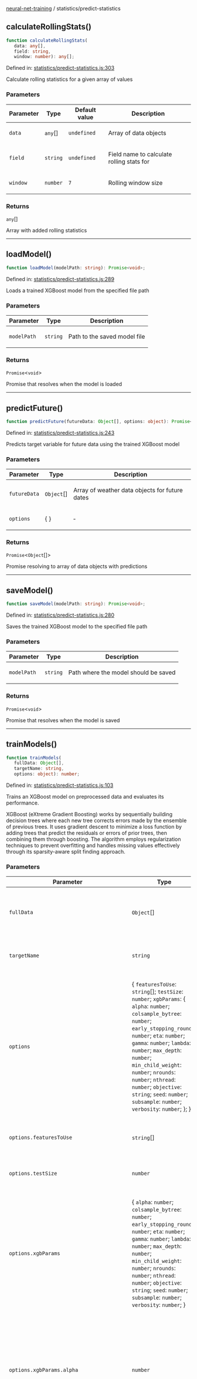 [neural-net-training](../modules.md) / statistics/predict-statistics

## calculateRollingStats()

```ts
function calculateRollingStats(
   data: any[], 
   field: string, 
   window: number): any[];
```

Defined in: [statistics/predict-statistics.js:303](https://github.com/vtempest/ai-research-agent/tree/master/packages/neural-net/src/statistics/predict-statistics.js#L303)

Calculate rolling statistics for a given array of values

### Parameters

<table>
<thead>
<tr>
<th>Parameter</th>
<th>Type</th>
<th>Default value</th>
<th>Description</th>
</tr>
</thead>
<tbody>
<tr>
<td>

`data`

</td>
<td>

`any`[]

</td>
<td>

`undefined`

</td>
<td>

Array of data objects

</td>
</tr>
<tr>
<td>

`field`

</td>
<td>

`string`

</td>
<td>

`undefined`

</td>
<td>

Field name to calculate rolling stats for

</td>
</tr>
<tr>
<td>

`window`

</td>
<td>

`number`

</td>
<td>

`7`

</td>
<td>

Rolling window size

</td>
</tr>
</tbody>
</table>

### Returns

`any`[]

Array with added rolling statistics

***

## loadModel()

```ts
function loadModel(modelPath: string): Promise<void>;
```

Defined in: [statistics/predict-statistics.js:289](https://github.com/vtempest/ai-research-agent/tree/master/packages/neural-net/src/statistics/predict-statistics.js#L289)

Loads a trained XGBoost model from the specified file path

### Parameters

<table>
<thead>
<tr>
<th>Parameter</th>
<th>Type</th>
<th>Description</th>
</tr>
</thead>
<tbody>
<tr>
<td>

`modelPath`

</td>
<td>

`string`

</td>
<td>

Path to the saved model file

</td>
</tr>
</tbody>
</table>

### Returns

`Promise`&lt;`void`&gt;

Promise that resolves when the model is loaded

***

## predictFuture()

```ts
function predictFuture(futureData: Object[], options: object): Promise<Object[]>;
```

Defined in: [statistics/predict-statistics.js:243](https://github.com/vtempest/ai-research-agent/tree/master/packages/neural-net/src/statistics/predict-statistics.js#L243)

Predicts target variable for future data using the trained XGBoost model

### Parameters

<table>
<thead>
<tr>
<th>Parameter</th>
<th>Type</th>
<th>Description</th>
</tr>
</thead>
<tbody>
<tr>
<td>

`futureData`

</td>
<td>

`Object`[]

</td>
<td>

Array of weather data objects for future dates

</td>
</tr>
<tr>
<td>

`options`

</td>
<td>

\{ \}

</td>
<td>

&hyphen;

</td>
</tr>
</tbody>
</table>

### Returns

`Promise`&lt;`Object`[]&gt;

Promise resolving to array of data objects with predictions

***

## saveModel()

```ts
function saveModel(modelPath: string): Promise<void>;
```

Defined in: [statistics/predict-statistics.js:280](https://github.com/vtempest/ai-research-agent/tree/master/packages/neural-net/src/statistics/predict-statistics.js#L280)

Saves the trained XGBoost model to the specified file path

### Parameters

<table>
<thead>
<tr>
<th>Parameter</th>
<th>Type</th>
<th>Description</th>
</tr>
</thead>
<tbody>
<tr>
<td>

`modelPath`

</td>
<td>

`string`

</td>
<td>

Path where the model should be saved

</td>
</tr>
</tbody>
</table>

### Returns

`Promise`&lt;`void`&gt;

Promise that resolves when the model is saved

***

## trainModels()

```ts
function trainModels(
   fullData: Object[], 
   targetName: string, 
   options: object): number;
```

Defined in: [statistics/predict-statistics.js:103](https://github.com/vtempest/ai-research-agent/tree/master/packages/neural-net/src/statistics/predict-statistics.js#L103)

Trains an XGBoost model on preprocessed data and evaluates its performance.

XGBoost (eXtreme Gradient Boosting) works by sequentially building decision trees
where each new tree corrects errors made by the ensemble of previous trees.
It uses gradient descent to minimize a loss function by adding trees that
predict the residuals or errors of prior trees, then combining them through boosting.
The algorithm employs regularization techniques to prevent overfitting and handles
missing values effectively through its sparsity-aware split finding approach.

### Parameters

<table>
<thead>
<tr>
<th>Parameter</th>
<th>Type</th>
<th>Description</th>
</tr>
</thead>
<tbody>
<tr>
<td>

`fullData`

</td>
<td>

`Object`[]

</td>
<td>

Preprocessed training data as array of objects with numeric values only

</td>
</tr>
<tr>
<td>

`targetName`

</td>
<td>

`string`

</td>
<td>

Name of the target variable column to predict

</td>
</tr>
<tr>
<td>

`options`

</td>
<td>

\{ `featuresToUse`: `string`[]; `testSize`: `number`; `xgbParams`: \{ `alpha`: `number`; `colsample_bytree`: `number`; `early_stopping_rounds`: `number`; `eta`: `number`; `gamma`: `number`; `lambda`: `number`; `max_depth`: `number`; `min_child_weight`: `number`; `nrounds`: `number`; `nthread`: `number`; `objective`: `string`; `seed`: `number`; `subsample`: `number`; `verbosity`: `number`; \}; \}

</td>
<td>

Configuration options for model training

</td>
</tr>
<tr>
<td>

`options.featuresToUse`

</td>
<td>

`string`[]

</td>
<td>

Specific feature columns to use for training

</td>
</tr>
<tr>
<td>

`options.testSize`

</td>
<td>

`number`

</td>
<td>

Proportion of data to use for testing (default: 0.2)

</td>
</tr>
<tr>
<td>

`options.xgbParams`

</td>
<td>

\{ `alpha`: `number`; `colsample_bytree`: `number`; `early_stopping_rounds`: `number`; `eta`: `number`; `gamma`: `number`; `lambda`: `number`; `max_depth`: `number`; `min_child_weight`: `number`; `nrounds`: `number`; `nthread`: `number`; `objective`: `string`; `seed`: `number`; `subsample`: `number`; `verbosity`: `number`; \}

</td>
<td>

XGBoost hyperparameters like learning_rate, max_depth, etc.

// General Parameters

</td>
</tr>
<tr>
<td>

`options.xgbParams.alpha`

</td>
<td>

`number`

</td>
<td>

[default=0, alias: reg_alpha] L1 regularization on weights
  Encourages sparsity by penalizing non-zero weights (feature selection).
  Set to 0 as gamma is being used for regularization.

</td>
</tr>
<tr>
<td>

`options.xgbParams.colsample_bytree`

</td>
<td>

`number`

</td>
<td>

[default=1] Fraction of features used per tree
  Controls feature sampling for each tree, similar to Random Forest.
  Set to 0.9 to reduce overfitting and create diverse trees.

</td>
</tr>
<tr>
<td>

`options.xgbParams.early_stopping_rounds`

</td>
<td>

`number`

</td>
<td>

Stop training if performance doesn't improve
  Stops adding trees when the validation metric doesn't improve for specified rounds.
  Set to 20 to prevent overfitting by stopping when the model stops improving.

</td>
</tr>
<tr>
<td>

`options.xgbParams.eta`

</td>
<td>

`number`

</td>
<td>

[default=0.3, alias: learning_rate] Step size shrinkage
  Controls how much weight is given to new trees in each boosting round.
  Smaller values (0.1) make the model more robust by shrinking feature weights.
  Set to 0.1 to allow more conservative boosting, requiring more trees but improving generalization.

</td>
</tr>
<tr>
<td>

`options.xgbParams.gamma`

</td>
<td>

`number`

</td>
<td>

[default=0, alias: min_split_loss] Minimum loss reduction for a split
  Controls the minimum reduction in the loss function required to make a split.
  Set to 0.1 to make splitting more conservative and reduce overfitting.

// Regularization Parameters

</td>
</tr>
<tr>
<td>

`options.xgbParams.lambda`

</td>
<td>

`number`

</td>
<td>

[default=1, alias: reg_lambda] L2 regularization on weights
  Penalizes large weights to prevent overfitting (similar to Ridge regression).
  Default value of 1 provides moderate regularization.

// Learning Control Parameters

</td>
</tr>
<tr>
<td>

`options.xgbParams.max_depth`

</td>
<td>

`number`

</td>
<td>

[default=6] Maximum depth of each tree
  Controls model complexity. Higher values create more complex trees that may overfit.
  Reduced from 8 to 6 to limit tree complexity and prevent overfitting.

</td>
</tr>
<tr>
<td>

`options.xgbParams.min_child_weight`

</td>
<td>

`number`

</td>
<td>

[default=1] Minimum sum of instance weight in a child
  Controls the minimum number of instances needed in a leaf node.
  Set to 3 to prevent the model from creating overly specific rules based on few samples.

</td>
</tr>
<tr>
<td>

`options.xgbParams.nrounds`

</td>
<td>

`number`

</td>
<td>

Number of boosting rounds (trees to build)
  Set to 1000 to compensate for the lower learning rate (eta),
  allowing the model to converge slowly but more accurately.

</td>
</tr>
<tr>
<td>

`options.xgbParams.nthread`

</td>
<td>

`number`

</td>
<td>

Number of parallel threads used for training
  Set to 4 to utilize multi-core processing without overwhelming the system.

</td>
</tr>
<tr>
<td>

`options.xgbParams.objective`

</td>
<td>

`string`

</td>
<td>

Specifies the learning task and objective
  'reg:squarederror': Regression with squared loss (minimize MSE)
  Options include classification objectives, ranking, and other regression metrics.

</td>
</tr>
<tr>
<td>

`options.xgbParams.seed`

</td>
<td>

`number`

</td>
<td>

[default=0] Random number seed for reproducibility
  Set to 42 to ensure consistent results across training runs.

</td>
</tr>
<tr>
<td>

`options.xgbParams.subsample`

</td>
<td>

`number`

</td>
<td>

[default=1] Fraction of training instances used per tree
  Values < 1 implement random sampling of the training data for each tree.
  Set to 0.9 to reduce overfitting by introducing randomness while using most of the data.

</td>
</tr>
<tr>
<td>

`options.xgbParams.verbosity`

</td>
<td>

`number`

</td>
<td>

[default=1] Controls the verbosity of XGBoost's output
  0: silent mode (no messages)
  1: warnings only
  2: info messages
  3: debug messages

// Tree Booster Parameters (Control tree structure)

</td>
</tr>
</tbody>
</table>

### Returns

`number`

R² value (coefficient of determination) indicating model accuracy

### See

[XGBoost_parameters](https://xgboost.readthedocs.io/en/release_3.0.0/parameter.html)

### Example

```ts
let data = [
   {
     "feature1": 1,
     "feature2": 2,
     "target": 3
   }
 ];
 let options = {
   xgbParams: {
     verbosity: 0,
     max_depth: 7,
     eta: 0.07,
     objective: 'reg:squarederror',
     nthread: 4,
   }
 };
 let accuracy = await trainModels(data, 'target', options);
 console.log(accuracy);
```
